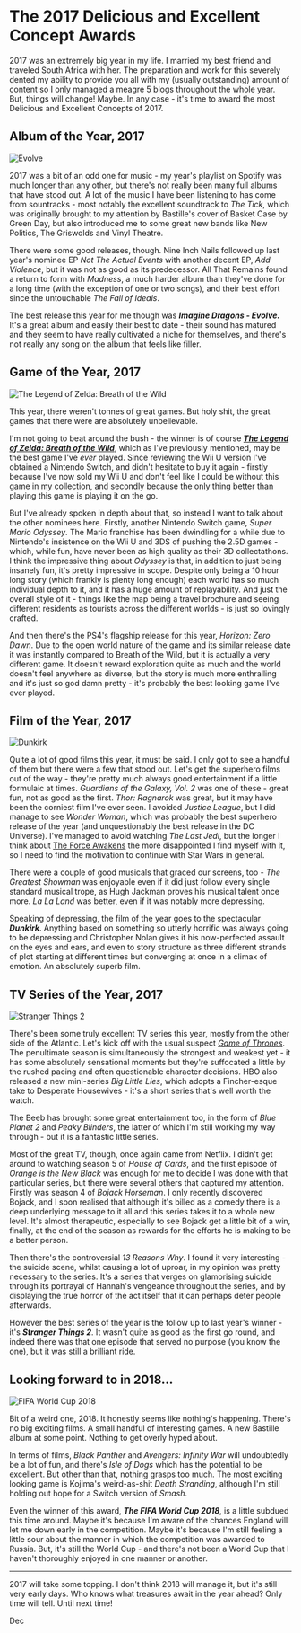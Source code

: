 # The 2017 Delicious and Excellent Concept Awards

2017 was an extremely big year in my life. I married my best friend and traveled South Africa with her. The preparation and work for this severely dented my ability to provide you all with my (usually outstanding) amount of content so I only managed a meagre 5 blogs throughout the whole year. But, things will change! Maybe. In any case - it's time to award the most Delicious and Excellent Concepts of 2017.

## Album of the Year, 2017

![Evolve](/assets/awards/2017/imagine-dragons-evolve.jpg)

2017 was a bit of an odd one for music - my year's playlist on Spotify was much longer than any other, but there's not really been many full albums that have stood out. A lot of the music I have been listening to has come from sountracks - most notably the excellent soundtrack to _The Tick_, which was originally brought to my attention by Bastille's cover of Basket Case by Green Day, but also introduced me to some great new bands like New Politics, The Griswolds and Vinyl Theatre. 

There were some good releases, though. Nine Inch Nails followed up last year's nominee EP _Not The Actual Events_ with another decent EP, _Add Violence_, but it was not as good as its predecessor. All That Remains found a return to form with _Madness_, a much harder album than they've done for a long time (with the exception of one or two songs), and their best effort since the untouchable _The Fall of Ideals_.

The best release this year for me though was _**Imagine Dragons - Evolve.**_ It's a great album and easily their best to date - their sound has matured and they seem to have really cultivated a niche for themselves, and there's not really any song on the album that feels like filler.
 

## Game of the Year, 2017

![The Legend of Zelda: Breath of the Wild](/assets/awards/2017/breath-of-the-wild.jpg)

This year, there weren't tonnes of great games. But holy shit, the great games that there were are absolutely unbelievable.

I'm not going to beat around the bush - the winner is of course _**[The Legend of Zelda: Breath of the Wild](/blog/breath-of-the-wild)**_, which as I've previously mentioned, may be the best game I've _ever_ played. Since reviewing the Wii U version I've obtained a Nintendo Switch, and didn't hesitate to buy it again - firstly because I've now sold my Wii U and don't feel like I could be without this game in my collection, and secondly because the only thing better than playing this game is playing it on the go. 

But I've already spoken in depth about that, so instead I want to talk about the other nominees here. Firstly, another Nintendo Switch game, _Super Mario Odyssey_. The Mario franchise has been dwindling for a while due to Nintendo's insistence on the Wii U and 3DS of pushing the 2.5D games - which, while fun, have never been as high quality as their 3D collectathons. I think the impressive thing about _Odyssey_ is that, in addition to just being insanely fun, it's pretty impressive in scope. Despite only being a 10 hour long story (which frankly is plenty long enough) each world has so much individual depth to it, and it has a huge amount of replayability. And just the overall style of it - things like the map being a travel brochure and seeing different residents as tourists across the different worlds - is just so lovingly crafted.

And then there's the PS4's flagship release for this year, _Horizon: Zero Dawn_. Due to the open world nature of the game and its similar release date it was instantly compared to Breath of the Wild, but it is actually a very different game. It doesn't reward exploration quite as much and the world doesn't feel anywhere as diverse, but the story is much more enthralling and it's just so god damn pretty - it's probably the best looking game I've ever played.

## Film of the Year, 2017

![Dunkirk](/assets/awards/2017/dunkirk.jpg)

Quite a lot of good films this year, it must be said. I only got to see a handful of them but there were a few that stood out. Let's get the superhero films out of the way - they're pretty much always good entertainment if a little formulaic at times. _Guardians of the Galaxy, Vol. 2_ was one of these - great fun, not as good as the first. _Thor: Ragnarok_ was great, but it may have been the corniest film I've ever seen. I avoided _Justice League_, but I did manage to see _Wonder Woman_, which was probably the best superhero release of the year (and unquestionably the best release in the DC Universe). I've managed to avoid watching _The Last Jedi_, but the longer I think about [The Force Awakens](/blog/the-force-awakens) the more disappointed I find myself with it, so I need to find the motivation to continue with Star Wars in general.

There were a couple of good musicals that graced our screens, too - _The Greatest Showman_ was enjoyable even if it did just follow every single standard musical trope, as Hugh Jackman proves his musical talent once more. _La La Land_ was better, even if it was notably more depressing.

Speaking of depressing, the film of the year goes to the spectacular _**Dunkirk**_. Anything based on something so utterly horrific was always going to be depressing and Christopher Nolan gives it his now-perfected assault on the eyes and ears, and even to story structure as three different strands of plot starting at different times but converging at once in a climax of emotion. An absolutely superb film.

## TV Series of the Year, 2017

![Stranger Things 2](/assets/awards/2017/stranger-things-2.jpg)

There's been some truly excellent TV series this year, mostly from the other side of the Atlantic. Let's kick off with the usual suspect _[Game of Thrones](/blog/game-of-thrones-s7)_. The penultimate season is simultaneously the strongest and weakest yet - it has some absolutely sensational moments but they're suffocated a little by the rushed pacing and often questionable character decisions. HBO also released a new mini-series _Big Little Lies_, which adopts a Fincher-esque take to Desperate Housewives - it's a short series that's well worth the watch. 

The Beeb has brought some great entertainment too, in the form of _Blue Planet 2_ and _Peaky Blinders_, the latter of which I'm still working my way through - but it is a fantastic little series.

Most of the great TV, though, once again came from Netflix. I didn't get around to watching season 5 of _House of Cards_, and the first episode of _Orange is the New Black_ was enough for me to decide I was done with that particular series, but there were several others that captured my attention. Firstly was season 4 of _Bojack Horseman_. I only recently discovered Bojack, and I soon realised that although it's billed as a comedy there is a deep underlying message to it all and this series takes it to a whole new level. It's almost therapeutic, especially to see Bojack get a little bit of a win, finally, at the end of the season as rewards for the efforts he is making to be a better person.

Then there's the controversial _13 Reasons Why_. I found it very interesting - the suicide scene, whilst causing a lot of uproar, in my opinion was pretty necessary to the series. It's a series that verges on glamorising suicide through its portrayal of Hannah's vengeance throughout the series, and by displaying the true horror of the act itself that it can perhaps deter people afterwards.

However the best series of the year is the follow up to last year's winner - it's _**Stranger Things 2**_. It wasn't quite as good as the first go round, and indeed there was that one episode that served no purpose (you know the one), but it was still a brilliant ride.
 
## Looking forward to in 2018...

![FIFA World Cup 2018](/assets/awards/2017/fifa-world-cup.jpg)

Bit of a weird one, 2018. It honestly seems like nothing's happening. There's no big exciting films. A small handful of interesting games. A new Bastille album at some point. Nothing to get overly hyped about.

In terms of films, _Black Panther_ and _Avengers: Infinity War_ will undoubtedly be a lot of fun, and there's _Isle of Dogs_ which has the potential to be excellent. But other than that, nothing grasps too much. The most exciting looking game is Kojima's weird-as-shit _Death Stranding_, although I'm still holding out hope for a Switch version of _Smash_. 

Even the winner of this award, _**The FIFA World Cup 2018**_, is a little subdued this time around. Maybe it's because I'm aware of the chances England will let me down early in the competition. Maybe it's because I'm still feeling a little sour about the manner in which the competition was awarded to Russia. But, it's still the World Cup - and there's not been a World Cup that I haven't thoroughly enjoyed in one manner or another. 

---

2017 will take some topping. I don't think 2018 will manage it, but it's still very early days. Who knows what treasures await in the year ahead? Only time will tell. Until next time!
		
Dec
